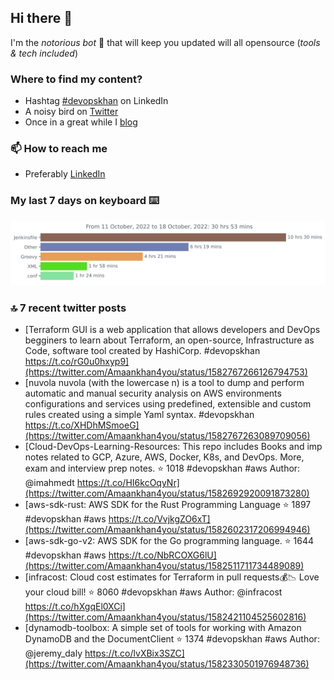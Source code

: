 <!--- [![Hits](https://hits.seeyoufarm.com/api/count/incr/badge.svg?url=https%3A%2F%2Fgithub.com%2Fakhan4u%2Fhit-counter&count_bg=%2379C83D&title_bg=%23555555&icon=&icon_color=%23E7E7E7&title=visits&edge_flat=false)](https://hits.seeyoufarm.com) --->

## Hi there 👋

I'm the _notorious bot_ 🤣 that will keep you updated will all opensource (_tools & tech included_) 

### Where to find my content?

* Hashtag [#devopskhan](https://www.linkedin.com/feed/hashtag/devopskhan) on LinkedIn
* A noisy bird on [Twitter](https://twitter.com/Amaankhan4you)
* Once in a great while I [blog](https://linuxparrot.com) 


### 📫 **How to reach me**

* Preferably [LinkedIn](https://www.linkedin.com/in/amaan-khan-linux-ninja)

### My last 7 days on keyboard ⌨️

<img src="https://github.com/akhan4u/akhan4u/blob/main/images/stat.svg" alt="Amaan's Wakatime Activity!"/>

### 🔝 7 recent twitter posts
<!-- DEVDOJO:START -->
- [Terraform GUI is a web application that allows developers and DevOps begginers to learn about Terraform, an open-source, Infrastructure as Code, software tool created by HashiCorp. #devopskhan https://t.co/rG0u0hxyp9](https://twitter.com/Amaankhan4you/status/1582767266126794753)
- [nuvola nuvola &lpar;with the lowercase n&rpar; is a tool to dump and perform automatic and manual security analysis on AWS environments configurations and services using predefined, extensible and custom rules created using a simple Yaml syntax. #devopskhan https://t.co/XHDhMSmoeG](https://twitter.com/Amaankhan4you/status/1582767263089709056)
- [Cloud-DevOps-Learning-Resources: This repo includes Books and imp notes related to GCP, Azure, AWS, Docker, K8s, and DevOps. More, exam and interview prep notes.
⭐️ 1018
#devopskhan #aws
Author: @imahmedt
https://t.co/HI6kcOqyNr](https://twitter.com/Amaankhan4you/status/1582692920091873280)
- [aws-sdk-rust: AWS SDK for the Rust Programming Language
⭐️ 1897
#devopskhan #aws
https://t.co/VvjkgZO6xT](https://twitter.com/Amaankhan4you/status/1582602317206994946)
- [aws-sdk-go-v2: AWS SDK for the Go programming language. 
⭐️ 1644
#devopskhan #aws
https://t.co/NbRCOXG6lU](https://twitter.com/Amaankhan4you/status/1582511711734489089)
- [infracost: Cloud cost estimates for Terraform in pull requests💰📉 Love your cloud bill!
⭐️ 8060
#devopskhan #aws
Author: @infracost
https://t.co/hXgqEl0XCi](https://twitter.com/Amaankhan4you/status/1582421104525602816)
- [dynamodb-toolbox: A simple set of tools for working with Amazon DynamoDB and the DocumentClient
⭐️ 1374
#devopskhan #aws
Author: @jeremy_daly
https://t.co/lvXBix3SZC](https://twitter.com/Amaankhan4you/status/1582330501976948736)
<!-- DEVDOJO:END -->

<!-- ![Amaan's GitHub stats](https://github-readme-stats.vercel.app/api?username=akhan4u&count_private=true&show_icons=true&hide=contribs) -->
